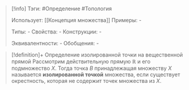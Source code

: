 > [!info]
> Тэги: #Определение #Топология  
> 
> Использует: [[Концепция множества]]
> Примеры: *-*
> 
> Типы: *-*
> Свойства: *-*
> Конструкции: *-*
> 
> Эквивалентности: *-*
> Обобщения: *-*

> [!definition]+ Определение изолированной точки на вещественной прямой
> Рассмотрим действительную прямую $\mathbb{R}$ и его подмножество $X$. Тогда точка $B$ принадлежащая множеству $X$ называется **изолированной точкой** множества, если существует окрестность, которая не содержит точек множества из $X$.